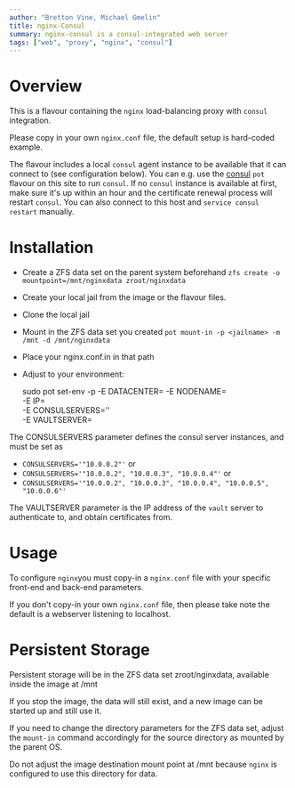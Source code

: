 ```yaml
---
author: "Bretton Vine, Michael Gmelin"
title: nginx-Consul 
summary: nginx-consul is a consul-integrated web server
tags: ["web", "proxy", "nginx", "consul"]
---
```


# Overview

This is a flavour containing the `nginx` load-balancing proxy with
`consul` integration.

Please copy in your own `nginx.conf` file, the default setup is
hard-coded example.

The flavour includes a local `consul` agent instance to be available that it
can connect to (see configuration below).  You can e.g.  use the
[consul](https://potluck.honeyguide.net/blog/consul/) `pot` flavour on this
site to run `consul`.  If no `consul` instance is available at first, make
sure it's up within an hour and the certificate renewal process will restart
`consul`.  You can also connect to this host and `service consul restart`
manually.

# Installation

* Create a ZFS data set on the parent system beforehand
  `zfs create -o mountpoint=/mnt/nginxdata zroot/nginxdata`
* Create your local jail from the image or the flavour files. 
* Clone the local jail
* Mount in the ZFS data set you created
  `pot mount-in -p <jailname> -m /mnt -d /mnt/nginxdata`
* Place your nginx.conf.in in that path
* Adjust to your environment:    

  sudo pot set-env -p <jailname> -E DATACENTER=<datacentername> -E NODENAME=<nodename> \
  -E IP=<IP address of this system> \
  -E CONSULSERVERS='<correctly formatted list of quoted IP addresses>' \
  -E VAULTSERVER=<IP address vault server>


The CONSULSERVERS parameter defines the consul server instances, and must be
set as
* `CONSULSERVERS='"10.0.0.2"'` or
* `CONSULSERVERS='"10.0.0.2", "10.0.0.3", "10.0.0.4"'` or
* `CONSULSERVERS='"10.0.0.2", "10.0.0.3", "10.0.0.4", "10.0.0.5", "10.0.0.6"'`

The VAULTSERVER parameter is the IP address of the `vault` server to
authenticate to, and obtain certificates from.


# Usage

To configure `nginx`you must copy-in a `nginx.conf` file with your specific
front-end and back-end parameters.

If you don't copy-in your own `nginx.conf` file, then please take note the
default is a webserver listening to localhost.

# Persistent Storage
Persistent storage will be in the ZFS data set zroot/nginxdata, available
inside the image at /mnt

If you stop the image, the data will still exist, and a new image can be
started up and still use it.

If you need to change the directory parameters for the ZFS data set, adjust
the `mount-in` command accordingly for the source directory as mounted by
the parent OS.

Do not adjust the image destination mount point at /mnt because `nginx` is
configured to use this directory for data.
